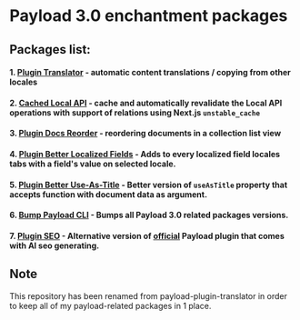 # Payload 3.0 enchantment packages

## Packages list:

#### 1. [Plugin Translator](packages/translator/) - automatic content translations / copying from other locales

#### 2. [Cached Local API](packages/cached-local-api/) - cache and automatically revalidate the Local API operations with support of relations using Next.js `unstable_cache`

#### 3. [Plugin Docs Reorder](packages/docs-reorder/) - reordering documents in a collection list view

#### 4. [Plugin Better Localized Fields](packages/better-localized-fields/) - Adds to every localized field locales tabs with a field's value on selected locale.

#### 5. [Plugin Better Use-As-Title](packages/better-use-as-title) - Better version of `useAsTitle` property that accepts function with document data as argument.

#### 6. [Bump Payload CLI](packages/bump-payload/) - Bumps all Payload 3.0 related packages versions.

#### 7. [Plugin SEO](packages/seo) - Alternative version of [official](https://payloadcms.com/docs/plugins/seo) Payload plugin that comes with AI seo generating.

## Note

This repository has been renamed from payload-plugin-translator in order to keep all of my payload-related packages in 1 place.
